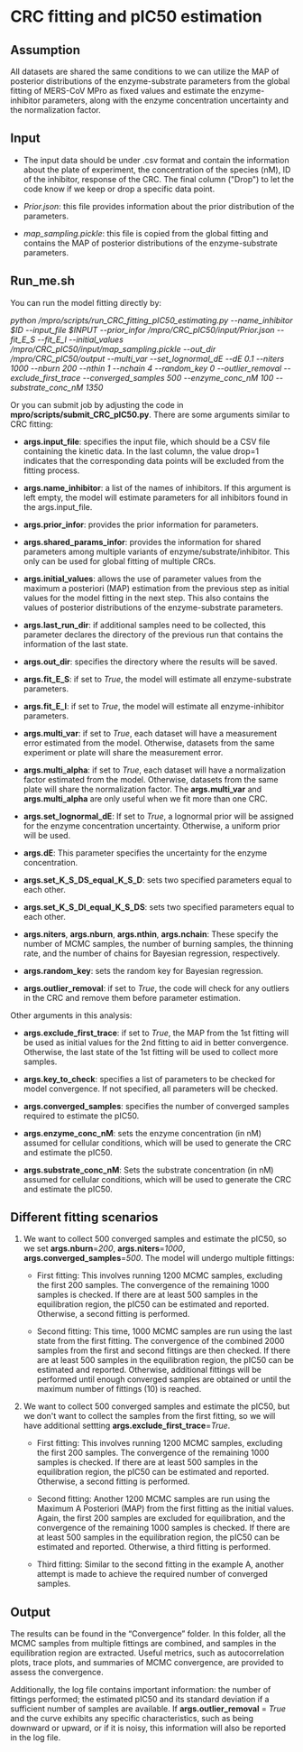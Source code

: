 # CRC fitting and pIC50 estimation

## Assumption

All datasets are shared the same conditions to we can utilize the MAP of posterior distributions of the enzyme-substrate parameters from the global fitting of MERS-CoV MPro as fixed values and estimate the enzyme-inhibitor parameters, along with the enzyme concentration uncertainty and the normalization factor.

## Input

- The input data should be under .csv format and contain the information about the plate of experiment, the concentration of the species (nM), ID of the inhibitor, response of the CRC. The final column ("Drop") to let the code know if we keep or drop a specific data point. 

- *Prior.json*: this file provides information about the prior distribution of the parameters.

- *map_sampling.pickle*: this file is copied from the global fitting and contains the MAP of posterior distributions of the enzyme-substrate parameters.

## Run_me.sh

You can run the model fitting directly by:

*python /mpro/scripts/run_CRC_fitting_pIC50_estimating.py --name_inhibitor $ID --input_file $INPUT --prior_infor /mpro/CRC_pIC50/input/Prior.json --fit_E_S --fit_E_I --initial_values /mpro/CRC_pIC50/input/map_sampling.pickle --out_dir /mpro/CRC_pIC50/output --multi_var   --set_lognormal_dE --dE 0.1 --niters 1000 --nburn 200 --nthin 1 --nchain 4 --random_key 0  --outlier_removal --exclude_first_trace --converged_samples 500 --enzyme_conc_nM 100  --substrate_conc_nM 1350*

Or you can submit job by adjusting the code in **mpro/scripts/submit_CRC_pIC50.py**. There are some arguments similar to CRC fitting: 

- **args.input_file**: specifies the input file, which should be a CSV file containing the kinetic data. In the last column, the value drop=1 indicates that the corresponding data points will be excluded from the fitting process.

- **args.name_inhibitor**: a list of the names of inhibitors. If this argument is left empty, the model will estimate parameters for all inhibitors found in the args.input_file.

- **args.prior_infor**: provides the prior information for parameters.

- **args.shared_params_infor**: provides the information for shared parameters among multiple variants of enzyme/substrate/inhibitor. This only can be used for global fitting of multiple CRCs. 

- **args.initial_values**: allows the use of parameter values from the maximum a posteriori (MAP) estimation from the previous step as initial values for the model fitting in the next step. This also contains the values of posterior distributions of the enzyme-substrate parameters.

- **args.last_run_dir**: if additional samples need to be collected, this parameter declares the directory of the previous run that contains the information of the last state.

- **args.out_dir**: specifies the directory where the results will be saved.

- **args.fit_E_S**: if set to *True*, the model will estimate all enzyme-substrate parameters.

- **args.fit_E_I**: if set to *True*, the model will estimate all enzyme-inhibitor parameters.

- **args.multi_var**: if set to *True*, each dataset will have a measurement error estimated from the model. Otherwise, datasets from the same experiment or plate will share the measurement error.

- **args.multi_alpha**: if set to *True*, each dataset will have a normalization factor estimated from the model. Otherwise, datasets from the same plate will share the normalization factor. The **args.multi_var** and **args.multi_alpha** are only useful when we fit more than one CRC. 

- **args.set_lognormal_dE**: If set to *True*, a lognormal prior will be assigned for the enzyme concentration uncertainty. Otherwise, a uniform prior will be used.

- **args.dE**: This parameter specifies the uncertainty for the enzyme concentration.

- **args.set_K_S_DS_equal_K_S_D**: sets two specified parameters equal to each other.

- **args.set_K_S_DI_equal_K_S_DS**: sets two specified parameters equal to each other.

- **args.niters**, **args.nburn**, **args.nthin**, **args.nchain**: These specify the number of MCMC samples, the number of burning samples, the thinning rate, and the number of chains for Bayesian regression, respectively.

- **args.random_key**: sets the random key for Bayesian regression.

- **args.outlier_removal**: if set to *True*, the code will check for any outliers in the CRC and remove them before parameter estimation.

Other arguments in this analysis:

- **args.exclude_first_trace**: if set to *True*, the MAP from the 1st fitting will be used as initial values for the 2nd fitting to aid in better convergence. Otherwise, the last state of the 1st fitting will be used to collect more samples.

- **args.key_to_check**: specifies a list of parameters to be checked for model convergence. If not specified, all parameters will be checked.

-	**args.converged_samples**: specifies the number of converged samples required to estimate the pIC50.

-	**args.enzyme_conc_nM**: sets the enzyme concentration (in nM) assumed for cellular conditions, which will be used to generate the CRC and estimate the pIC50.

-	**args.substrate_conc_nM**: Sets the substrate concentration (in nM) assumed for cellular conditions, which will be used to generate the CRC and estimate the pIC50.

## Different fitting scenarios

1) We want to collect 500 converged samples and estimate the pIC50, so we set **args.nburn**=*200*, **args.niters**=*1000*, **args.converged_samples**=*500*. The model will undergo multiple fittings:

    * First fitting: This involves running 1200 MCMC samples, excluding the first 200 samples. The convergence of the remaining 1000 samples is checked. If there are at least 500 samples in the equilibration region, the pIC50 can be estimated and reported. Otherwise, a second fitting is performed.

    * Second fitting: This time, 1000 MCMC samples are run using the last state from the first fitting. The convergence of the combined 2000 samples from the first and second fittings are then checked. If there are at least 500 samples in the equilibration region, the pIC50 can be estimated and reported. Otherwise, additional fittings will be performed until enough converged samples are obtained or until the maximum number of fittings (10) is reached.

2) We want to collect 500 converged samples and estimate the pIC50, but we don't want to collect the samples from the first fitting, so we will have additional settting **args.exclude_first_trace**=*True*. 

    * First fitting: This involves running 1200 MCMC samples, excluding the first 200 samples. The convergence of the remaining 1000 samples is checked. If there are at least 500 samples in the equilibration region, the pIC50 can be estimated and reported. Otherwise, a second fitting is performed.
    
    * Second fitting: Another 1200 MCMC samples are run using the Maximum A Posteriori (MAP) from the first fitting as the initial values. Again, the first 200 samples are excluded for equilibration, and the convergence of the remaining 1000 samples is checked. If there are at least 500 samples in the equilibration region, the pIC50 can be estimated and reported. Otherwise, a third fitting is performed.
    
    * Third fitting: Similar to the second fitting in the example A, another attempt is made to achieve the required number of converged samples.

## Output

The results can be found in the “Convergence” folder. In this folder, all the MCMC samples from multiple fittings are combined, and samples in the equilibration region are extracted. Useful metrics, such as autocorrelation plots, trace plots, and summaries of MCMC convergence, are provided to assess the convergence. 

Additionally, the log file contains important information: the number of fittings performed; the estimated pIC50 and its standard deviation if a sufficient number of samples are available. If **args.outlier_removal** = *True* and the curve exhibits any specific characteristics, such as being downward or upward, or if it is noisy, this information will also be reported in the log file.
